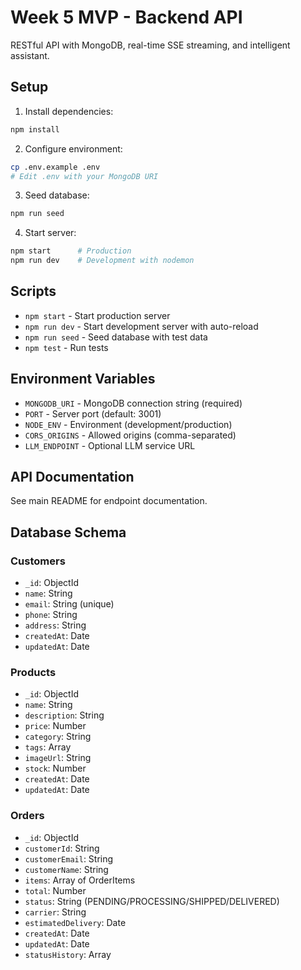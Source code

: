 # Week 5 MVP - Backend API

RESTful API with MongoDB, real-time SSE streaming, and intelligent assistant.

## Setup

1. Install dependencies:
```bash
npm install
```

2. Configure environment:
```bash
cp .env.example .env
# Edit .env with your MongoDB URI
```

3. Seed database:
```bash
npm run seed
```

4. Start server:
```bash
npm start      # Production
npm run dev    # Development with nodemon
```

## Scripts

- `npm start` - Start production server
- `npm run dev` - Start development server with auto-reload
- `npm run seed` - Seed database with test data
- `npm test` - Run tests

## Environment Variables

- `MONGODB_URI` - MongoDB connection string (required)
- `PORT` - Server port (default: 3001)
- `NODE_ENV` - Environment (development/production)
- `CORS_ORIGINS` - Allowed origins (comma-separated)
- `LLM_ENDPOINT` - Optional LLM service URL

## API Documentation

See main README for endpoint documentation.

## Database Schema

### Customers
- `_id`: ObjectId
- `name`: String
- `email`: String (unique)
- `phone`: String
- `address`: String
- `createdAt`: Date
- `updatedAt`: Date

### Products
- `_id`: ObjectId
- `name`: String
- `description`: String
- `price`: Number
- `category`: String
- `tags`: Array
- `imageUrl`: String
- `stock`: Number
- `createdAt`: Date
- `updatedAt`: Date

### Orders
- `_id`: ObjectId
- `customerId`: String
- `customerEmail`: String
- `customerName`: String
- `items`: Array of OrderItems
- `total`: Number
- `status`: String (PENDING/PROCESSING/SHIPPED/DELIVERED)
- `carrier`: String
- `estimatedDelivery`: Date
- `createdAt`: Date
- `updatedAt`: Date
- `statusHistory`: Array
